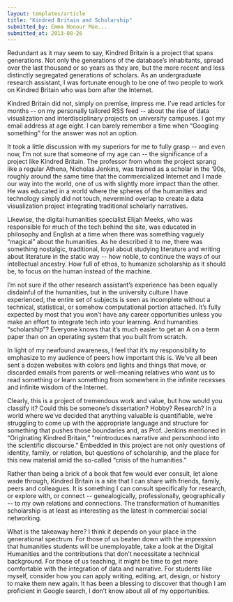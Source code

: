 ```yaml
---
layout: templates/article
title: "Kindred Britain and Scholarship"
submitted_by: Emma Honour Mae...
submitted_at: 2013-08-26
---
```


Redundant as it may seem to say, Kindred Britain is a project that spans generations. Not only the generations of the database’s inhabitants, spread over the last thousand or so years as they are, but the more recent and less distinctly segregated generations of scholars. As an undergraduate research assistant, I was fortunate enough to be one of two people to work on Kindred Britain who was born after the Internet.


Kindred Britain did not, simply on premise, impress me. I’ve read articles for months -- on my personally tailored RSS feed -- about the rise of data visualization and interdisciplinary projects on university campuses. I got my email address at age eight. I can barely remember a time when “Googling something” for the answer was not an option.


It took a little discussion with my superiors for me to fully grasp -- and even now, I’m not sure that someone of my age can -- the significance of a project like Kindred Britain. The professor from whom the project sprang like a regular Athena, Nicholas Jenkins, was trained as a scholar in the ‘90s, roughly around the same time that the commercialized Internet and I made our way into the world, one of us with slightly more impact than the other. He was educated in a world where the spheres of the humanities and technology simply did not touch, nevermind overlap to create a data visualization project integrating traditional scholarly narratives.


Likewise, the digital humanities specialist Elijah Meeks, who was responsible for much of the tech behind the site, was educated in philosophy and English at a time when there was something vaguely “magical” about the humanities. As he described it to me, there was something nostalgic, traditional, loyal about studying literature and writing about literature in the static way -- how noble, to continue the ways of our intellectual ancestry. How full of ethos, to humanize scholarship as it should be, to focus on the human instead of the machine.


I’m not sure if the other research assistant’s experience has been equally disdainful of the humanities, but in the university culture I have experienced, the entire set of subjects is seen as incomplete without a technical, statistical, or somehow computational portion attached. It’s fully expected by most that you won’t have any career opportunities unless you make an effort to integrate tech into your learning. And humanities “scholarship”? Everyone knows that it’s much easier to get an A on a term paper than on an operating system that you built from scratch.


In light of my newfound awareness, I feel that it’s my responsibility to emphasize to my audience of peers how important this is. We’ve all been sent a dozen websites with colors and lights and things that move, or discarded emails from parents or well-meaning relatives who want us to read something or learn something from somewhere in the infinite recesses and infinite wisdom of the Internet.


Clearly, this is a project of tremendous work and value, but how would you classify it? Could this be someone’s dissertation? Hobby? Research? In a world where we’ve decided that anything valuable is quantifiable, we’re struggling to come up with the appropriate language and structure for something that pushes those boundaries and, as Prof. Jenkins mentioned in “Originating Kindred Britain,” “reintroduces narrative and personhood into the scientific discourse.” Embedded in this project are not only questions of identity, family, or relation, but questions of scholarship, and the place for this new material amid the so-called “crisis of the humanities.”


Rather than being a brick of a book that few would ever consult, let alone wade through, Kindred Britain is a site that I can share with friends, family, peers and colleagues. It is something I can consult specifically for research, or explore with, or connect -- genealogically, professionally, geographically -- to my own relations and connections. The transformation of humanities scholarship is at least as interesting as the latest in commercial social networking.


What is the takeaway here? I think it depends on your place in the generational spectrum. For those of us beaten down with the impression that humanities students will be unemployable, take a look at the Digital Humanities and the contributions that don’t necessitate a technical background. For those of us teaching, it might be time to get more comfortable with the integration of data and narrative. For students like myself, consider how you can apply writing, editing, art, design, or history to make them new again. It has been a blessing to discover that though I am proficient in Google search, I don’t know about all of my opportunities.


